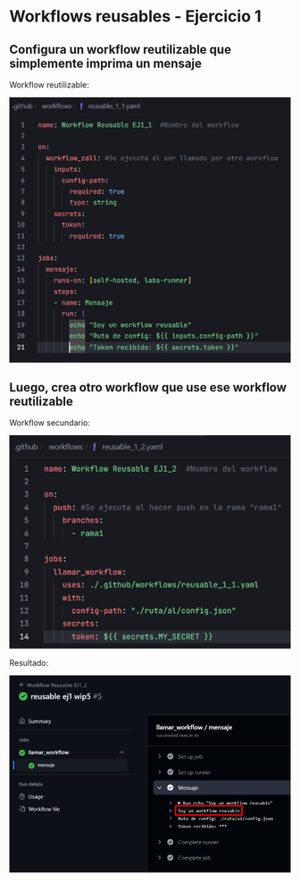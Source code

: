 # Workflows reusables - Ejercicio 1

## Configura un workflow reutilizable que simplemente imprima un mensaje

Workflow reutilizable:

![](../../datos/reusable_ej1_foto1.png)

## Luego, crea otro workflow que use ese workflow reutilizable

Workflow secundario:

![](../../datos/reusable_ej1_foto2.png)

Resultado:

![](../../datos/reusable_ej1_foto3.png)